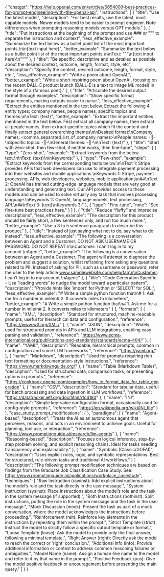 {
  "chatgpt": "https://help.openai.com/en/articles/6654000-best-practices-for-prompt-engineering-with-the-openai-api",
  "instructions": [
    {
      "title": "Use the latest model",
      "description": "For best results, use the latest, most capable models. Newer models tend to be easier to prompt engineer. Note differences when prompting reasoning models versus GPT models."
    },
    {
      "title": "Put instructions at the beginning of the prompt and use ### or \"\"\" to separate the instruction and context",
      "less_effective_example": "Summarize the text below as a bullet point list of the most important points.\n\n{text input here}",
      "better_example": "Summarize the text below as a bullet point list of the most important points.\n\nText: \"\"\"\n{text input here}\n\"\"\""
    },
    {
      "title": "Be specific, descriptive and as detailed as possible about the desired context, outcome, length, format, style, etc",
      "description": "Specify the context, desired outcome, length, format, style, etc.",
      "less_effective_example": "Write a poem about OpenAI.",
      "better_example": "Write a short inspiring poem about OpenAI, focusing on the recent DALL-E product launch (DALL-E is a text to image ML model) in the style of a {famous poet}."
    },
    {
      "title": "Articulate the desired output format through examples",
      "description": "Show specific format requirements, making outputs easier to parse.",
      "less_effective_example": "Extract the entities mentioned in the text below. Extract the following 4 entity types: company names, people names, specific topics and themes.\n\nText: {text}",
      "better_example": "Extract the important entities mentioned in the text below. First extract all company names, then extract all people names, then extract specific topics which fit the content and finally extract general overarching themes\n\nDesired format:\nCompany names: <comma_separated_list_of_company_names>\nPeople names: -||-\nSpecific topics: -||-\nGeneral themes: -||-\n\nText: {text}"
    },
    {
      "title": "Start with zero-shot, then few-shot, if neither works, then fine-tune",
      "steps": [
        {
          "type": "Zero-shot",
          "example": "Extract keywords from the below text.\n\nText: {text}\n\nKeywords:"
        },
        {
          "type": "Few-shot",
          "example": "Extract keywords from the corresponding texts below.\n\nText 1: Stripe provides APIs that web developers can use to integrate payment processing into their websites and mobile applications.\nKeywords 1: Stripe, payment processing, APIs, web developers, websites, mobile applications\n##\nText 2: OpenAI has trained cutting-edge language models that are very good at understanding and generating text. Our API provides access to these models and can be used to solve virtually any task that involves processing language.\nKeywords 2: OpenAI, language models, text processing, API.\n##\nText 3: {text}\nKeywords 3:"
        },
        {
          "type": "Fine-tune",
          "note": "See fine-tune best practices here."
        }
      ]
    },
    {
      "title": "Reduce “fluffy” and imprecise descriptions",
      "less_effective_example": "The description for this product should be fairly short, a few sentences only, and not too much more.",
      "better_example": "Use a 3 to 5 sentence paragraph to describe this product."
    },
    {
      "title": "Instead of just saying what not to do, say what to do instead",
      "less_effective_example": "The following is a conversation between an Agent and a Customer. DO NOT ASK USERNAME OR PASSWORD. DO NOT REPEAT.\n\nCustomer: I can’t log in to my account.\nAgent:",
      "better_example": "The following is a conversation between an Agent and a Customer. The agent will attempt to diagnose the problem and suggest a solution, whilst refraining from asking any questions related to PII. Instead of asking for PII, such as username or password, refer the user to the help article www.samplewebsite.com/help/faq\n\nCustomer: I can’t log in to my account.\nAgent:"
    },
    {
      "title": "Code Generation Specific - Use “leading words” to nudge the model toward a particular pattern",
      "description": "Provide hints like 'import' for Python or 'SELECT' for SQL.",
      "less_effective_example": "# Write a simple python function that\n# 1. Ask me for a number in mile\n# 2. It converts miles to kilometers",
      "better_example": "# Write a simple python function that\n# 1. Ask me for a number in mile\n# 2. It converts miles to kilometers"
    }
  ],
  "formats": [
    {
      "name": "XML",
      "description": "Standard for structured, machine-readable prompts, useful for hierarchical data and configuration.",
      "reference": "https://www.w3.org/XML/"
    },
    {
      "name": "JSON",
      "description": "Widely used for structured prompts in APIs and LLM integrations, enabling easy parsing and validation.",
      "reference": "https://www.ecma-international.org/publications-and-standards/standards/ecma-404/"
    },
    {
      "name": "YAML",
      "description": "Readable, hierarchical prompts, common in configuration and some LLM frameworks.",
      "reference": "https://yaml.org/"
    },
    {
      "name": "Markdown",
      "description": "Used for prompts requiring rich text formatting or documentation-style instructions.",
      "reference": "https://www.markdownguide.org/"
    },
    {
      "name": "Table (Markdown Table)",
      "description": "Used for structured data, comparison tasks, or presenting options in prompts.",
      "reference": "https://cookbook.openai.com/examples/how_to_format_data_for_table_generation"
    },
    {
      "name": "CSV",
      "description": "Standard for tabular data, useful for batch processing and data ingestion in LLM workflows.",
      "reference": "https://datatracker.ietf.org/doc/html/rfc4180"
    },
    {
      "name": "INI",
      "description": "Simple key-value configuration format, occasionally used for config-style prompts.",
      "reference": "https://en.wikipedia.org/wiki/INI_file"
    }
  ],
  "case_study_prompt_modifications": {
  },
  "paradigms": [
    {
      "name": "Agent-based",
      "description": "Treats the AI as an autonomous agent that perceives, reasons, and acts in an environment to achieve goals. Useful for planning, tool use, or interaction.",
      "reference": "https://www.promptingguide.ai/research/llm-agents"
    },
    {
      "name": "Reasoning-based",
      "description": "Focuses on logical inference, step-by-step problem solving, and explicit reasoning chains. Ideal for tasks needing transparency and explainability."
    },
    {
      "name": "Symbolic (Classic/GOFAI)",
      "description": "Uses explicit rules, logic, and symbolic representations. Best for structured, rule-driven tasks and traditional AI workflows."
    }
  ]
    "description": "The following prompt modification techniques are based on findings from the Graduate Job Classification Case Study. See: https://www.promptingguide.ai/applications/workplace_casestudy",
    "techniques": [
      "Raw Instruction (rawinst): Add explicit instructions about the model’s role and the task directly in the user message.",
      "System Instruction (sysinst): Place instructions about the model’s role and the task in the system message (if supported).",
      "Both Instructions (bothinst): Split instructions, putting the role in the system message and the task in the user message.",
      "Mock Discussion (mock): Present the task as part of a mock conversation, where the model acknowledges the instructions before proceeding.",
      "Reinforcement (reit): Reinforce key elements in the instructions by repeating them within the prompt.",
      "Strict Template (strict): Instruct the model to strictly follow a specific output template or format.",
      "Loose Template (loose): Ask the model to provide only the final answer, following a minimal template.",
      "Right Answer (right): Directly ask the model to reach the correct or 'right' conclusion.",
      "Additional Info (info): Provide additional information or context to address common reasoning failures or ambiguities.",
      "Model Name (name): Assign a human-like name to the model and refer to it by that name in the prompt.",
      "Positive Feedback (pos): Give the model positive feedback or encouragement before presenting the main query."
    ]
  }
}


